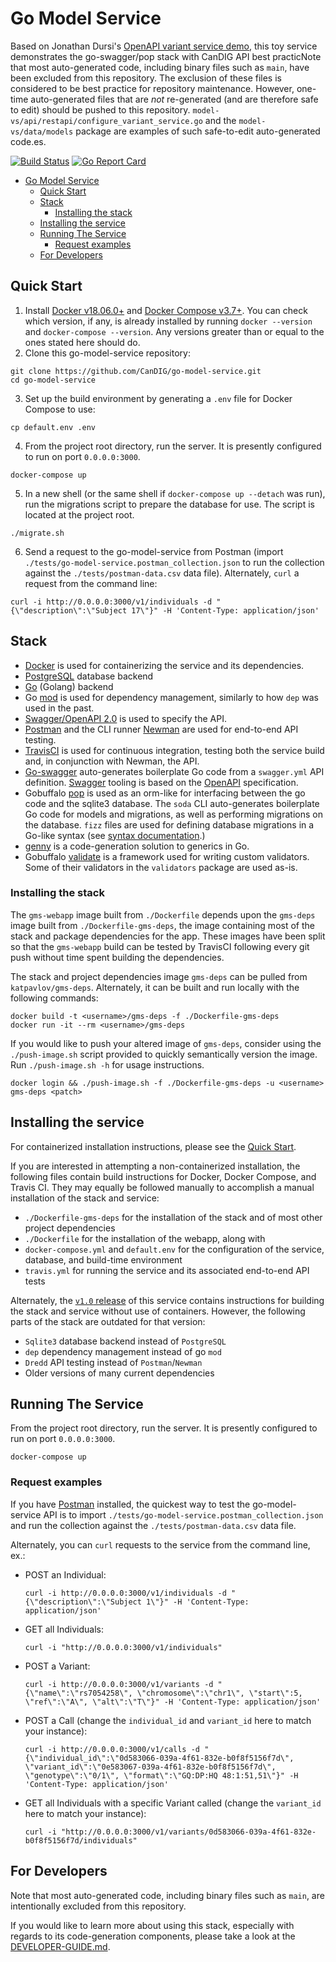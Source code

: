 # Go Model Service

Based on Jonathan Dursi's [OpenAPI variant service demo](https://github.com/ljdursi/openapi_calls_example), this toy service demonstrates the go-swagger/pop stack with CanDIG API best practicNote that most auto-generated code, including binary files such as `main`, have been excluded from this repository. The exclusion of these files is considered to be best practice for repository maintenance. However, one-time auto-generated files that are *not* re-generated (and are therefore safe to edit) should be pushed to this repository. `model-vs/api/restapi/configure_variant_service.go` and the `model-vs/data/models` package are examples of such safe-to-edit auto-generated code.es.

[![Build Status](https://travis-ci.org/CanDIG/go-model-service.svg?branch=main)](https://travis-ci.org/CanDIG/go-model-service)
[![Go Report Card](https://goreportcard.com/badge/github.com/candig/go-model-service)](https://goreportcard.com/report/github.com/candig/go-model-service)

<!-- @import "[TOC]" {cmd="toc" depthFrom=1 depthTo=6 orderedList=false} -->
<!-- code_chunk_output -->

- [Go Model Service](#go-model-service)
  - [Quick Start](#quick-start)
  - [Stack](#stack)
    - [Installing the stack](#installing-the-stack)
  - [Installing the service](#installing-the-service)
  - [Running The Service](#running-the-service)
    - [Request examples](#request-examples)
  - [For Developers](#for-developers)

<!-- /code_chunk_output -->

## Quick Start

1. Install [Docker v18.06.0+](https://docs.docker.com/get-docker/) and [Docker Compose v3.7+](https://docs.docker.com/compose/install/). You can check which version, if any, is already installed by running `docker --version` and `docker-compose --version`. Any versions greater than or equal to the ones stated here should do.
2. Clone this go-model-service repository:
  ```
  git clone https://github.com/CanDIG/go-model-service.git
  cd go-model-service
  ```
3. Set up the build environment by generating a `.env` file for Docker Compose to use:
  ```
  cp default.env .env
  ```
4. From the project root directory, run the server. It is presently configured to run on port `0.0.0.0:3000`.
  ```
  docker-compose up
  ```
5. In a new shell (or the same shell if `docker-compose up --detach` was run), run the migrations script to prepare the database for use. The script is located at the project root.
  ```
  ./migrate.sh
  ```
6. Send a request to the go-model-service from Postman (import `./tests/go-model-service.postman_collection.json` to run the collection against the `./tests/postman-data.csv` data file). Alternately, `curl` a request from the command line:
  ```
  curl -i http://0.0.0.0:3000/v1/individuals -d "{\"description\":\"Subject 17\"}" -H 'Content-Type: application/json'
  ```

## Stack

- [Docker](https://www.docker.com/) is used for containerizing the service and its dependencies.
- [PostgreSQL](https://www.postgresql.org/) database backend
- [Go](https://golang.org/) (Golang) backend
- Go [mod](https://blog.golang.org/using-go-modules) is used for dependency management, similarly to how `dep` was used in the past.
- [Swagger/OpenAPI 2.0](https://swagger.io/specification/v2/) is used to specify the API.
- [Postman](https://www.postman.com/) and the CLI runner [Newman](https://learning.postman.com/docs/postman/collection-runs/command-line-integration-with-newman/) are used for end-to-end API testing.
- [TravisCI](https://travis-ci.org/) is used for continuous integration, testing both the service build and, in conjunction with Newman, the API.
- [Go-swagger](https://goswagger.io/) auto-generates boilerplate Go code from a `swagger.yml` API definition. [Swagger](https://swagger.io/) tooling is based on the [OpenAPI](https://www.openapis.org/) specification.
- Gobuffalo [pop](https://github.com/gobuffalo/pop) is used as an orm-like for interfacing between the go code and the sqlite3 database. The `soda` CLI auto-generates boilerplate Go code for models and migrations, as well as performing migrations on the database. `fizz` files are used for defining database migrations in a Go-like syntax (see [syntax documentation](https://gobuffalo.io/en/docs/db/fizz/).)
- [genny](https://github.com/CanDIG/genny) is a code-generation solution to generics in Go.
- Gobuffalo [validate](https://github.com/gobuffalo/validate) is a framework used for writing custom validators. Some of their validators in the `validators` package are used as-is.

### Installing the stack

The `gms-webapp` image built from `./Dockerfile` depends upon the `gms-deps` image built from `./Dockerfile-gms-deps`, the image containing most of the stack and package dependencies for the app. These images have been split so that the `gms-webapp` build can be tested by TravisCI following every git push without time spent building the dependencies.

The stack and project dependencies image `gms-deps` can be pulled from `katpavlov/gms-deps`. Alternately, it can be built and run locally with the following commands:
  ```
  docker build -t <username>/gms-deps -f ./Dockerfile-gms-deps
  docker run -it --rm <username>/gms-deps
  ```

If you would like to push your altered image of `gms-deps`, consider using the `./push-image.sh` script provided to quickly semantically version the image. Run `./push-image.sh -h` for usage instructions.
  ```
  docker login && ./push-image.sh -f ./Dockerfile-gms-deps -u <username> gms-deps <patch>
  ```

## Installing the service

For containerized installation instructions, please see the [Quick Start](#quick-start).

If you are interested in attempting a non-containerized installation, the following files contain build instructions for Docker, Docker Compose, and Travis CI. They may equally be followed manually to accomplish a manual installation of the stack and service:
- `./Dockerfile-gms-deps` for the installation of the stack and of most other project dependencies
- `./Dockerfile` for the installation of the webapp, along with
- `docker-compose.yml` and `default.env` for the configuration of the service, database, and build-time environment
- `travis.yml` for running the service and its associated end-to-end API tests

Alternately, the [`v1.0` release](https://github.com/CanDIG/go-model-service/tree/v1.0) of this service contains instructions for building the stack and service without use of containers. However, the following parts of the stack are outdated for that version:
- `Sqlite3` database backend instead of `PostgreSQL`
- `dep` dependency management instead of go `mod`
- `Dredd` API testing instead of `Postman`/`Newman`
- Older versions of many current dependencies

## Running The Service

From the project root directory, run the server. It is presently configured to run on port `0.0.0.0:3000`.
  ```
  docker-compose up
  ```

### Request examples

If you have [Postman](https://www.postman.com/downloads/) installed, the quickest way to test the go-model-service API is to import `./tests/go-model-service.postman_collection.json` and run the collection against the `./tests/postman-data.csv` data file.

Alternately, you can `curl` requests to the service from the command line, ex.:
- POST an Individual:
  ```
  curl -i http://0.0.0.0:3000/v1/individuals -d "{\"description\":\"Subject 1\"}" -H 'Content-Type: application/json'
  ```
- GET all Individuals:
  ```
  curl -i "http://0.0.0.0:3000/v1/individuals"
  ```
- POST a Variant:
  ```
  curl -i http://0.0.0.0:3000/v1/variants -d "{\"name\":\"rs7054258\", \"chromosome\":\"chr1\", \"start\":5, \"ref\":\"A\", \"alt\":\"T\"}" -H 'Content-Type: application/json'
  ```
- POST a Call (change the `individual_id` and `variant_id` here to match your instance):
  ```
  curl -i http://0.0.0.0:3000/v1/calls -d "{\"individual_id\":\"0d583066-039a-4f61-832e-b0f8f5156f7d\", \"variant_id\":\"0e583067-039a-4f61-832e-b0f8f5156f7d\", \"genotype\":\"0/1\", \"format\":\"GQ:DP:HQ 48:1:51,51\"}" -H 'Content-Type: application/json'
  ```
- GET all Individuals with a specific Variant called (change the `variant_id` here to match your instance):
  ```
  curl -i "http://0.0.0.0:3000/v1/variants/0d583066-039a-4f61-832e-b0f8f5156f7d/individuals"
  ```

## For Developers

Note that most auto-generated code, including binary files such as `main`, are intentionally excluded from this repository.

If you would like to learn more about using this stack, especially with regards to its code-generation components, please take a look at the [DEVELOPER-GUIDE.md](https://github.com/CanDIG/go-model-service/blob/main/docs/DEVELOPER-GUIDE.md).
